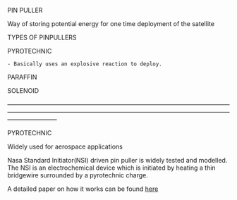 PIN PULLER

Way of storing potential energy for one time deployment of the satellite

TYPES OF PINPULLERS

PYROTECHNIC

	- Basically uses an explosive reaction to deploy.

PARAFFIN

SOLENOID

————————————————————————————————————————————————————————————————————————————————

PYROTECHNIC

Widely used for aerospace applications

Nasa Standard Initiator(NSI) driven pin puller is widely tested and modelled.
The NSI is an electrochemical device which is initiated by heating a thin bridgewire surrounded by a pyrotechnic charge.

A detailed paper on how it works can be found [here](https://ntrs.nasa.gov/archive/nasa/casi.ntrs.nasa.gov/19890005798.pdf)
